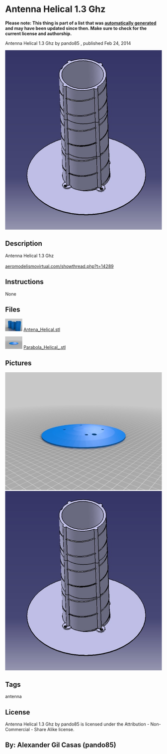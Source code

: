 Antenna Helical 1.3 Ghz
===============
**Please note: This thing is part of a list that was [automatically generated](https://github.com/carlosgs/export-things) and may have been updated since then. Make sure to check for the current license and authorship.**  

Antenna Helical 1.3 Ghz  by pando85 , published Feb 24, 2014

![Image](img/Antena_Helical_display_large.jpg)

Description
--------
Antenna Helical 1.3 Ghz  <br />
<br />
<a href="http://www.aeromodelismovirtual.com/showthread.php?t=14289" target="_blank" rel="nofollow">aeromodelismovirtual.com/showthread.php?t=14289</a>

Instructions
--------
None

Files
--------
[![Image](img/Antena_Helical_preview_tinycard.jpg)](Antena_Helical.stl)
 [ Antena_Helical.stl](Antena_Helical.stl)  

[![Image](img/Parabola_Helical__preview_tinycard.jpg)](Parabola_Helical_.stl)
 [ Parabola_Helical_.stl](Parabola_Helical_.stl)  



Pictures
--------
![Image](img/Parabola_Helical__display_large.jpg)
![Image](img/Antena_Helical_display_large.jpg)


Tags
--------
antenna  

  

License
--------
Antenna Helical 1.3 Ghz by pando85 is licensed under the Attribution - Non-Commercial - Share Alike license.  



By: Alexander Gil Casas (pando85)
--------
 